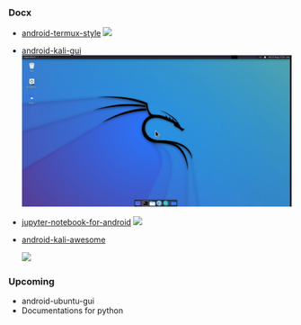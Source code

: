 ### Docx
* [android-termux-style](https://github.com/strangecode4u/Docx/tree/main/termux-style#hello-world-)
  <img src="https://github.com/strangecode4u/Docx/blob/1d4f710a93afb5b95f7076ead41cf04faa7b9bba/termux-style/screenshot.jpg">

* [android-kali-gui](https://github.com/strangecode4u/Docx/tree/main/android-kali-gui#hello-world-)
  <img src="android-kali-gui/assets/kali-linux.jpg">

* [jupyter-notebook-for-android](https://github.com/strangecode4u/Docx/tree/main/jupyter-notebook-for-android#hello-world-)
  <img src="https://github.com/strangecode4u/Docx/blob/21ad2a162bd73325f62880567d8bdd7ccb3b8ac3/jupyter-notebook-for-android/screenshot.jpeg">

* [android-kali-awesome](https://github.com/strangecode4u/Docx/tree/main/android-kali-awesome#hello-world-)

  <img src="https://github.com/strangecode4u/Docx/blob/f6fa24e3cda8d95ffb5ff19670ebf0897618e4ef/android-kali-awesome/assets/awesome-wm.png">

### Upcoming
* android-ubuntu-gui
* Documentations for python
